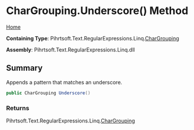 # CharGrouping\.Underscore\(\) Method

[Home](../../../../../../README.md)

**Containing Type**: Pihrtsoft\.Text\.RegularExpressions\.Linq\.[CharGrouping](../README.md)

**Assembly**: Pihrtsoft\.Text\.RegularExpressions\.Linq\.dll

## Summary

Appends a pattern that matches an underscore\.

```csharp
public CharGrouping Underscore()
```

### Returns

Pihrtsoft\.Text\.RegularExpressions\.Linq\.[CharGrouping](../README.md)

